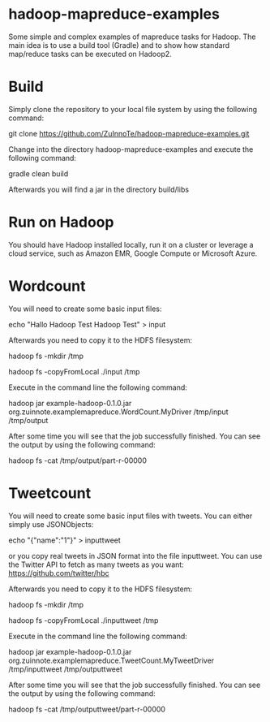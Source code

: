hadoop-mapreduce-examples
=========================

Some simple and complex examples of mapreduce tasks for Hadoop. The main idea is to use a build tool (Gradle) and to show how standard map/reduce tasks can be executed on Hadoop2.

Build
=========================

Simply clone the repository to your local file system by using the following command:

git clone https://github.com/ZuInnoTe/hadoop-mapreduce-examples.git

Change into the directory hadoop-mapreduce-examples and execute the following command:

gradle clean build

Afterwards you will find a jar in the directory build/libs

Run on Hadoop
=========================


You should have Hadoop installed locally, run it on a cluster or leverage a cloud service, such as Amazon EMR, Google Compute or Microsoft Azure.


Wordcount
=========
You will need to create some basic input files:

echo "Hallo Hadoop Test Hadoop Test" > input

Afterwards you need to copy it to the HDFS filesystem:

hadoop fs -mkdir /tmp

hadoop fs -copyFromLocal ./input /tmp

Execute in the command line the following command:

hadoop jar example-hadoop-0.1.0.jar org.zuinnote.examplemapreduce.WordCount.MyDriver /tmp/input /tmp/output

After some time you will see that the job successfully finished. You can see the output by using the following command:

hadoop fs -cat /tmp/output/part-r-00000

Tweetcount
=========
You will need to create some basic input files with tweets. You can either simply use JSONObjects:

echo "{\"name\":\"1\"}" > inputtweet

or you copy real tweets in JSON format into the file inputtweet. You can use the Twitter API to fetch as many tweets as you want: https://github.com/twitter/hbc

Afterwards you need to copy it to the HDFS filesystem:

hadoop fs -mkdir /tmp

hadoop fs -copyFromLocal ./inputtweet /tmp

Execute in the command line the following command:

hadoop jar example-hadoop-0.1.0.jar org.zuinnote.examplemapreduce.TweetCount.MyTweetDriver /tmp/inputtweet /tmp/outputtweet

After some time you will see that the job successfully finished. You can see the output by using the following command:

hadoop fs -cat /tmp/outputtweet/part-r-00000
